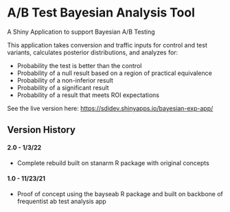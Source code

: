 # A/B Test Bayesian Analysis Tool
A Shiny Application to support Bayesian A/B Testing

This application takes conversion and traffic inputs for control and test variants, calculates posterior distributions, and analyzes for:
- Probability the test is better than the control 
- Probability of a null result based on a region of practical equivalence
- Probability of a non-inferior result
- Probability of a significant result
- Probability of a result that meets ROI expectations


See the live version here: https://sdidev.shinyapps.io/bayesian-exp-app/

## Version History
#### 2.0 - 1/3/22
- Complete rebuild built on stanarm R package with original concepts
#### 1.0 - 11/23/21
- Proof of concept using the bayseab R package and built on backbone of frequentist ab test analysis app